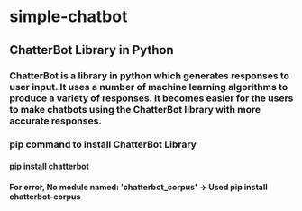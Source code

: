 # simple-chatbot
## ChatterBot Library in Python
### ChatterBot is a library in python which generates responses to user input. It uses a number of machine learning algorithms to produce a variety of responses. It becomes easier for the users to make chatbots using the ChatterBot library with more accurate responses.

### pip command to install ChatterBot Library
#### pip install chatterbot
#### For error, No module named: 'chatterbot_corpus'  -> Used pip install chatterbot-corpus
